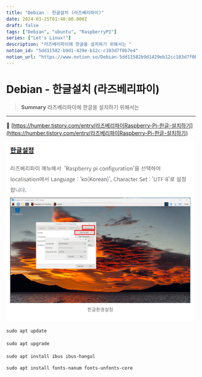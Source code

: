 ```yaml
---
title: "Debian - 한글설치 (라즈베리파이)"
date: 2024-03-25T01:48:00.000Z
draft: false
tags: ["Debian", "ubuntu", "RaspberryPI"]
series: ["Let's Linux!"]
description: "라즈베리파이에 한글을 설치하기 위해서는 "
notion_id: "5dd11582-b9d1-429e-b12c-c103d7f0b7e4"
notion_url: "https://www.notion.so/Debian-5dd11582b9d1429eb12cc103d7f0b7e4"
---
```


# Debian - 한글설치 (라즈베리파이)

> **Summary**
> 라즈베리파이에 한글을 설치하기 위해서는 

---

🔗 [https://humber.tistory.com/entry/라즈베리파이Raspberry-Pi-한글-설치하기](https://humber.tistory.com/entry/라즈베리파이Raspberry-Pi-한글-설치하기)

![Image](image_6a2453786282.png)

```latex
sudo apt update

sudo apt upgrade

sudo apt install ibus ibus-hangul
```

```latex
sudo apt install fonts-nanum fonts-unfonts-core
```

